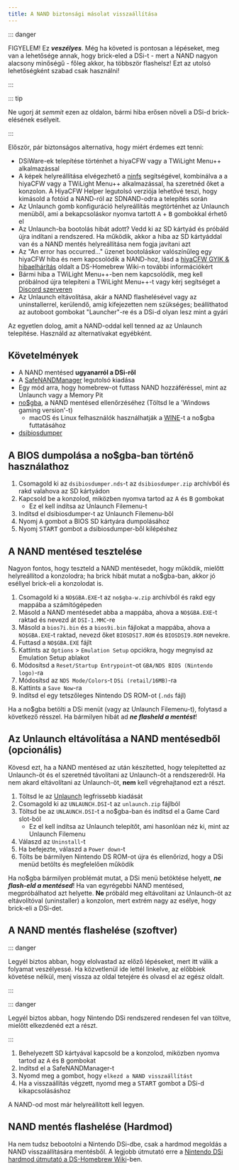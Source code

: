 ```yaml
---
title: A NAND biztonsági másolat visszaállítása
---
```


::: danger

FIGYELEM! Ez ***veszélyes***. Még ha követed is pontosan a lépéseket, meg van a lehetősége annak, hogy brick-eled a DSi-t - mert a NAND nagyon alacsony minőségű - főleg akkor, ha többször flashelsz! Ezt az utolsó lehetőségként szabad csak használni!

:::

::: tip

Ne ugorj át *semmit* ezen az oldalon, bármi hiba erősen növeli a DSi-d brick-elésének esélyeit.

:::

Először, pár biztonságos alternatíva, hogy miért érdemes ezt tenni:
- DSiWare-ek telepítése történhet a hiyaCFW vagy a TWiLight Menu++ alkalmazással
- A képek helyreállítása elvégezhető a [ninfs](https://github.com/ihaveamac/ninfs/releases) segítségével, kombinálva a a hiyaCFW vagy a TWiLight Menu++ alkalmazással, ha szeretnéd őket a konzolon. A HiyaCFW Helper legutolsó verziója lehetővé teszi, hogy kimásold a fotóid a NAND-ról az SDNAND-odra a telepítés során
- Az Unlaunch gomb konfiguráció helyreállítás megtörténhet az Unlaunch menüből, ami a bekapcsoláskor nyomva tartott <kbd class="face">A</kbd> + <kbd class="face">B</kbd> gombokkal érhető el
- Az Unlaunch-ba bootolás hibát adott? Vedd ki az SD kártyád és próbáld újra indítani a rendszered. Ha működik, akkor a hiba az SD kártyáddal van és a NAND mentés helyreállítása nem fogja javítani azt
- Az "An error has occurred..." üzenet bootoláskor valószínűleg egy hiyaCFW hiba és nem kapcsolódik a NAND-hoz, lásd a [hiyaCFW GYIK & hibaelhárítás](https://wiki.ds-homebrew.com/hiyacfw/faq) oldalt a DS-Homebrew Wiki-n további információkért
- Bármi hiba a TWiLight Menu++-ben nem kapcsolódik, meg kell próbálnod újra telepíteni a TWiLight Menu++-t vagy kérj segítséget a [Discord szerveren](https://ds-homebrew.com/discord)
- Az Unlaunch eltávolítása, akár a NAND flashelésével vagy az uninstallerrel, kerülendő, amíg kifejezetten nem szükséges; beállíthatod az autoboot gombokat "Launcher"-re és a DSi-d olyan lesz mint a gyári

Az egyetlen dolog, amit a NAND-oddal kell tenned az az Unlaunch telepítése. Használd az alternatívakat egyébként.

## Követelmények
- A NAND mentésed **ugyanarról a DSi-ről**
- A [SafeNANDManager](https://github.com/DS-Homebrew/SafeNANDManager/releases/latest/download/SafeNANDManager.nds) legutolsó kiadása
- Egy mód arra, hogy homebrew-ot futtass NAND hozzáféréssel, mint az Unlaunch vagy a Memory Pit
- [no$gba](https://problemkaputt.de/gba.htm), a NAND mentésed ellenőrzéséhez (Töltsd le a 'Windows gaming version'-t)
    - macOS és Linux felhasználók használhatják a [WINE](https://winehq.org)-t a no$gba futtatásához
- [dsibiosdumper](https://melonds.kuribo64.net/downloads/dsibiosdumper.7z)

## A BIOS dumpolása a no$gba-ban történő használathoz
1. Csomagold ki az `dsibiosdumper.nds`-t az `dsibiosdumper.zip` archívból és rakd valahova az SD kártyádon
2. Kapcsold be a konzolod, miközben nyomva tartod az <kbd class="face">A</kbd> és <kbd class="face">B</kbd> gombokat
    - Ez el kell indítsa az Unlaunch Filemenu-t
3. Indítsd el dsibiosdumper-t az Unlaunch Filemenu-ből
4. Nyomj <kbd class="face">A</kbd> gombot a BIOS SD kártyára dumpolásához
5. Nyomj <kbd>START</kbd> gombot a dsibiosdumper-ből kilépéshez

## A NAND mentésed tesztelése
Nagyon fontos, hogy teszteld a NAND mentésedet, hogy működik, mielőtt helyreállítod a konzolodra; ha brick hibát mutat a no$gba-ban, akkor jó eséllyel brick-eli a konzolodat is.
1. Csomagold ki a `NO$GBA.EXE`-t az `no$gba-w.zip` archívból és rakd egy mappába a számítógépeden
2. Másold a NAND mentésedet abba a mappába, ahova a `NO$GBA.EXE`-t raktad és nevezd át `DSI-1.MMC`-re
3. Másold a `bios7i.bin` és a `bios9i.bin` fájlokat a mappába, ahova a `NO$GBA.EXE`-t raktad, nevezd őket `BIOSDSI7.ROM` és `BIOSDSI9.ROM` nevekre.
4. Futtasd a `NO$GBA.EXE` fájlt
5. Kattints az `Options` > `Emulation Setup` opciókra, hogy megnyisd az Emulation Setup ablakot
6. Módosítsd a `Reset/Startup Entrypoint`-ot `GBA/NDS BIOS (Nintendo logo)`-ra
7. Módosítsd az `NDS Mode/Colors`-t `DSi (retail/16MB)`-ra
8. Kattints a `Save Now`-ra
9. Indítsd el egy tetszőleges Nintendo DS ROM-ot (`.nds` fájl)

Ha a no$gba betölti a DSi menüt (vagy az Unlaunch Filemenu-t), folytasd a következő résszel. Ha bármilyen hibát ad ***ne flasheld a mentést***!

## Az Unlaunch eltávolítása a NAND mentésedből (opcionális)
Kövesd ezt, ha a NAND mentésed az után készítetted, hogy telepítetted az Unlaunch-öt és el szeretnéd távolítani az Unlaunch-öt a rendszeredről. Ha nem akard eltávolítani az Unlaunch-öt, **nem** kell végrehajtanod ezt a részt.
1. Töltsd le az [Unlaunch](https://problemkaputt.de/unlaunch.zip) legfrissebb kiadását
1. Csomagold ki az `UNLAUNCH.DSI`-t az `unlaunch.zip` fájlból
1. Töltsd be az `UNLAUNCH.DSI`-t a no$gba-ban és indítsd el a Game Card slot-ból
    - Ez el kell indítsa az Unlaunch telepítőt, ami hasonlóan néz ki, mint az Unlaunch Filemenu
1. Válaszd az `Uninstall`-t
1. Ha befejezte, válaszd a `Power down`-t
1. Tölts be bármilyen Nintendo DS ROM-ot újra és ellenőrizd, hogy a DSi menüd betölts és megfelelően működik

Ha no$gba bármilyen problémát mutat, a DSi menü betöktése helyett, ***ne flash-eld a mentésed***! Ha van egyrégebbi NAND mentésed, megpróbálhatod azt helyette. **Ne** próbáld meg eltávolítani az Unlaunch-öt az eltávolítóval (uninstaller) a konzolon, mert extrém nagy az esélye, hogy brick-eli a DSi-det.

## A NAND mentés flashelése (szoftver)

::: danger

Legyél biztos abban, hogy elolvastad az előző lépéseket, mert itt válik a folyamat veszélyessé. Ha közvetlenül ide lettél linkelve, az előbbiek követése nélkül, menj vissza az oldal tetejére és olvasd el az egész oldalt.

:::

::: danger

Legyél biztos abban, hogy Nintendo DSi rendszered rendesen fel van töltve, mielőtt elkezdenéd ezt a részt.

:::

1. Behelyezett SD kártyával kapcsold be a konzolod, miközben nyomva tartod az <kbd class="face">A</kbd> és <kbd class="face">B</kbd> gombokat
3. Indítsd el a SafeNANDManager-t
4. Nyomd meg a gombot, hogy `elkezd a NAND visszaállítást`
6. Ha a visszaállítás végzett, nyomd meg a <kbd>START</kbd> gombot a DSi-d kikapcsolásáshoz

A NAND-od most már helyreállított kell legyen.

## NAND mentés flashelése (Hardmod)
Ha nem tudsz bebootolni a Nintendo DSi-dbe, csak a hardmod megoldás a NAND visszaállítására mentésből. A legjobb útmutató erre a [Nintendo DSi hardmod útmutató a DS-Homebrew Wiki](https://wiki.ds-homebrew.com/ds-index/hardmod#nintendo-dsi)-ben.
